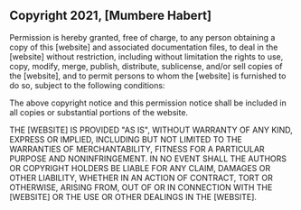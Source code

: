 ## Copyright 2021, [Mumbere Habert]


Permission is hereby granted, free of charge, to any person obtaining a copy of this [website] and associated documentation files, to deal in the [website] without restriction, including without limitation the rights to use, copy, modify, merge, publish, distribute, sublicense, and/or sell copies of the [website], and to permit persons to whom the [website] is furnished to do so, subject to the following conditions:

The above copyright notice and this permission notice shall be included in all copies or substantial portions of the website.

THE [WEBSITE] IS PROVIDED "AS IS", WITHOUT WARRANTY OF ANY KIND, EXPRESS OR IMPLIED, INCLUDING BUT NOT LIMITED TO THE WARRANTIES OF MERCHANTABILITY, FITNESS FOR A PARTICULAR PURPOSE AND NONINFRINGEMENT. IN NO EVENT SHALL THE AUTHORS OR COPYRIGHT HOLDERS BE LIABLE FOR ANY CLAIM, DAMAGES OR OTHER LIABILITY, WHETHER IN AN ACTION OF CONTRACT, TORT OR OTHERWISE, ARISING FROM, OUT OF OR IN CONNECTION WITH THE [WEBSITE] OR THE USE OR OTHER DEALINGS IN THE [WEBSITE].
